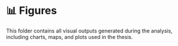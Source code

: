 # 📊 Figures

This folder contains all visual outputs generated during the analysis,
including charts, maps, and plots used in the thesis. 
